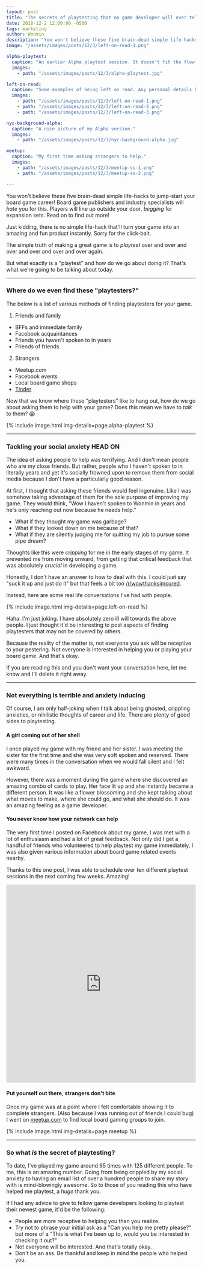 ```yaml
---
layout: post
title: "The secrets of playtesting that no game developer will ever tell you!"
date: 2018-12-2 12:00:00 -0500
tags: marketing
author: Wonmin
description: "You won't believe these five brain-dead simple life-hacks to jump-start your board game career! Board game publishers and industry specialists will _hate_ you for this. Players will line up outside your door, _begging_ for expansion sets. Read on to find out more!"
image: "/assets/images/posts/12/3/left-on-read-1.png"

alpha-playtest:
  caption: "An earlier Alpha playtest session. It doesn't fit the flow of the text, but at least it looks nice."
  images:
    - path: "/assets/images/posts/12/3/alpha-playtest.jpg"

left-on-read:
  caption: "Some examples of being left on read. Any personal details have been censored."
  images:
    - path: "/assets/images/posts/12/3/left-on-read-1.png"
    - path: "/assets/images/posts/12/3/left-on-read-2.png"
    - path: "/assets/images/posts/12/3/left-on-read-3.png"

nyc-background-alpha:
  caption: "A nice picture of my Alpha version."
  images:
    - path: "/assets/images/posts/12/3/nyc-background-alpha.jpg"

meetup:
  caption: "My first time asking strangers to help."
  images:
    - path: "/assets/images/posts/12/3/meetup-ss-1.png"
    - path: "/assets/images/posts/12/3/meetup-ss-2.png"

---
```


You won't believe these five brain-dead simple life-hacks to jump-start your board game career! Board game publishers and industry specialists will _hate_ you for this. Players will line up outside your door, _begging_ for expansion sets. Read on to find out more!

Just kidding, there is no simple life-hack that'll turn your game into an amazing and fun product instantly. Sorry for the click-bait.

The simple truth of making a great game is to _playtest_ over and over and over and over and over and over again.

But what exactly is a "playtest" and how do we go about doing it? That's what we're going to be talking about today.

---

### Where do we even find these "playtesters?"

The below is a list of various methods of finding playtesters for your game.

1. Friends and family
  * BFFs and immediate family
  * Facebook acquaintances
  * Friends you haven't spoken to in years
  * Friends of friends
2. Strangers
  * Meetup.com
  * Facebook events
  * Local board game shops
  * [Tinder](/2018/11/14/how-to-use-tinder-to-find-playtesters.html)

Now that we know where these "playtesters" like to hang out, how do we go about asking them to help with your game? Does this mean we have to _talk_ to them? 😱

{% include image.html img-details=page.alpha-playtest %}

---

### Tackling your social anxiety HEAD ON

The idea of asking people to help was terrifying. And I don't mean people who are my close friends. But rather, people who I haven't spoken to in literally years and yet it's socially frowned upon to remove them from social media because I don't have a particularly good reason.

At first, I thought that asking these friends would feel ingenuine. Like I was somehow taking advantage of them for the sole purpose of improving my game. They would think, "Wow I haven't spoken to Wonmin in years and he's only reaching out now because he needs help."

* What if they thought my game was garbage?
* What if they looked down on me because of that?
* What if they are silently judging me for quitting my job to pursue some pipe dream?

Thoughts like this were _crippling_ for me in the early stages of my game. It prevented me from moving onward, from getting that critical feedback that was absolutely _crucial_ in developing a game.

Honestly, I don't have an answer to how to deal with this. I could just say "suck it up and just do it" but that feels a bit too [/r/wowthanksimcured](https://www.reddit.com/r/wowthanksimcured/).

Instead, here are some real life conversations I've had with people.

{% include image.html img-details=page.left-on-read %}

Haha. I'm just joking. I have absolutely zero ill will towards the above people. I just thought it'd be interesting to post aspects of finding playtesters that may not be covered by others.

Because the reality of the matter is, not everyone you ask will be receptive to your pestering. Not everyone is interested in helping you or playing your board game. And that's okay.

If you are reading this and you don't want your conversation here, let me know and I'll delete it right away.

---

### Not everything is terrible and anxiety inducing

Of course, I am only half-joking when I talk about being ghosted, crippling anxieties, or nihilistic thoughts of career and life. There are plenty of good sides to playtesting.

#### A girl coming out of her shell

I once played my game with my friend and her sister. I was meeting the sister for the first time and she was very soft spoken and reserved. There were many times in the conversation when we would fall silent and I felt awkward.

However, there was a moment during the game where she discovered an amazing combo of cards to play. Her face lit up and she instantly became a different person. It was like a flower blossoming and she kept talking about what moves to make, where she could go, and what she should do. It was an amazing feeling as a game developer.

#### You never know how your network can help

The very first time I posted on Facebook about my game, I was met with a lot of enthusiasm and had a lot of great feedback. Not only did I get a handful of friends who volunteered to help playtest my game immediately, I was also given various information about board game related events nearby.

Thanks to this one post, I was able to schedule over ten different playtest sessions in the next coming few weeks. Amazing!

<iframe src="https://www.facebook.com/plugins/post.php?href=https%3A%2F%2Fwww.facebook.com%2F1minlee%2Fposts%2F10156330368856698" width="100%" height="525" style="border:none;overflow:hidden" scrolling="no" frameborder="0" allowTransparency="true" allow="encrypted-media"></iframe>

#### Put yourself out there, strangers don't bite

Once my game was at a point where I felt comfortable showing it to complete strangers. (Also because I was running out of friends I could bug) I went on [meetup.com](https://meetup.com) to find local board gaming groups to join.

{% include image.html img-details=page.meetup %}

---

### So what _is_ the secret of playtesting?

To date, I've played my game around 65 times with 125 different people. To me, this is an amazing number. Going from being crippled by my social anxiety to having an email list of over a hundred people to share my story with is mind-blowingly awesome. So to those of you reading this who have helped me playtest, a _huge_ thank you.

If I had any advice to give to fellow game developers looking to playtest their newest game, it'd be the following:

* People are more receptive to helping you than you realize.
* Try not to phrase your initial ask as a "Can you help me pretty please?" but more of a "This is what I've been up to, would you be interested in checking it out?"
* Not everyone will be interested. And that's totally okay.
* Don't be an ass. Be thankful and keep in mind the people who helped you.
